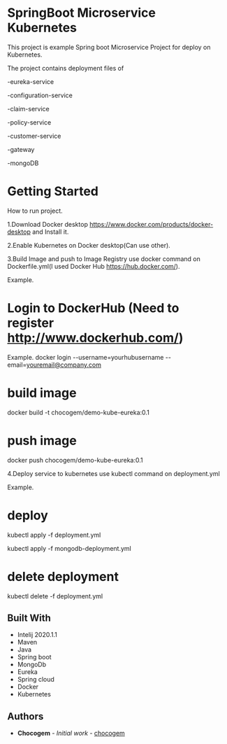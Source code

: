 # SpringBoot Microservice Kubernetes

This project is example Spring boot Microservice Project for deploy on Kubernetes.

The project contains deployment files of 

-eureka-service

-configuration-service

-claim-service

-policy-service

-customer-service  

-gateway

-mongoDB



# Getting Started 

How to run project.

1.Download Docker desktop https://www.docker.com/products/docker-desktop and Install it.

2.Enable Kubernetes on Docker desktop(Can use other).

3.Build Image and push to Image Registry use docker command on Dockerfile.yml(I used Docker Hub https://hub.docker.com/).

Example.

# Login to DockerHub (Need to register http://www.dockerhub.com/)
Example.
docker login --username=yourhubusername --email=youremail@company.com

# build image

docker build -t chocogem/demo-kube-eureka:0.1 

# push image

docker push chocogem/demo-kube-eureka:0.1


4.Deploy service to kubernetes use kubectl command on deployment.yml

Example.

# deploy

kubectl apply -f deployment.yml 

kubectl apply -f mongodb-deployment.yml

# delete deployment

kubectl delete -f deployment.yml



## Built With

* Intelij 2020.1.1
* Maven
* Java
* Spring boot
* MongoDb
* Eureka
* Spring cloud
* Docker
* Kubernetes


## Authors

* **Chocogem** - *Initial work* - [chocogem](https://github.com/chocogem)

